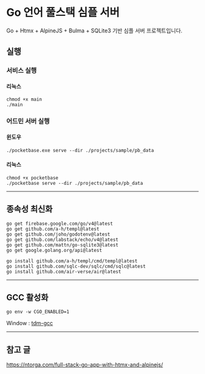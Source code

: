 # Go 언어 풀스택 심플 서버

Go + Htmx + AlpineJS + Bulma + SQLite3 기반 심플 서버 프로젝트입니다.

## 실행

### 서비스 실행

#### 리눅스

```shell
chmod +x main
./main
```

### 어드민 서버 실행

#### 윈도우

```shell
./pocketbase.exe serve --dir ./projects/sample/pb_data
```

#### 리눅스

```shell
chmod +x pocketbase
./pocketbase serve --dir ./projects/sample/pb_data
```

---

## 종속성 최신화

```shell
go get firebase.google.com/go/v4@latest
go get github.com/a-h/templ@latest
go get github.com/joho/godotenv@latest
go get github.com/labstack/echo/v4@latest
go get github.com/mattn/go-sqlite3@latest
go get google.golang.org/api@latest
```

```shell
go install github.com/a-h/templ/cmd/templ@latest
go install github.com/sqlc-dev/sqlc/cmd/sqlc@latest
go install github.com/air-verse/air@latest
```

---

## GCC 활성화

```shell
go env -w CGO_ENABLED=1
```

Window : [tdm-gcc](https://jmeubank.github.io/tdm-gcc/)

---

## 참고 글

https://ntorga.com/full-stack-go-app-with-htmx-and-alpinejs/
